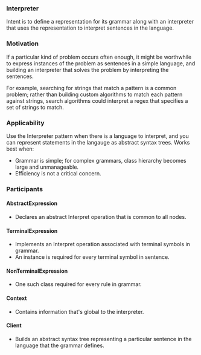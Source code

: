 ### Interpreter

Intent is to define a representation for its grammar along with an interpreter that uses the representation to interpret sentences in the language.

### Motivation

If a particular kind of problem occurs often enough, it might be worthwhile to express instances of the problem as sentences in a simple language, and building an interpreter that solves the problem by interpreting the sentences.

For example, searching for strings that match a pattern is a common problem; rather than building custom algorithms to match each pattern against strings, search algorithms could interpret a regex that specifies a set of strings to match.

### Applicability

Use the Interpreter pattern when there is a language to interpret, and you can represent statements in the langauge as abstract syntax trees. Works best when:

- Grammar is simple; for complex grammars, class hierarchy becomes large and unmanageable.
- Efficiency is not a critical concern.

### Participants

#### AbstractExpression

- Declares an abstract Interpret operation that is common to all nodes.

#### TerminalExpression

- Implements an Interpret operation associated with terminal symbols in grammar.
- An instance is required for every terminal symbol in sentence.

#### NonTerminalExpression

- One such class required for every rule in grammar.

#### Context

- Contains information that's global to the interpreter.

#### Client

- Builds an abstract syntax tree representing a particular sentence in the language that the grammar defines.
